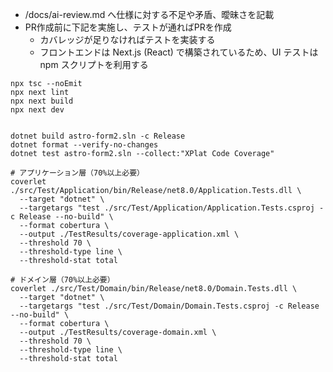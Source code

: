 - /docs/ai-review.md へ仕様に対する不足や矛盾、曖昧さを記載
- PR作成前に下記を実施し、テストが通ればPRを作成
  - カバレッジが足りなければテストを実装する
  - フロントエンドは Next.js (React) で構築されているため、UI テストは npm スクリプトを利用する
```
npx tsc --noEmit
npx next lint
npx next build
npx next dev


dotnet build astro-form2.sln -c Release
dotnet format --verify-no-changes
dotnet test astro-form2.sln --collect:"XPlat Code Coverage"

# アプリケーション層（70%以上必要）
coverlet ./src/Test/Application/bin/Release/net8.0/Application.Tests.dll \
  --target "dotnet" \
  --targetargs "test ./src/Test/Application/Application.Tests.csproj -c Release --no-build" \
  --format cobertura \
  --output ./TestResults/coverage-application.xml \
  --threshold 70 \
  --threshold-type line \
  --threshold-stat total

# ドメイン層（70%以上必要）
coverlet ./src/Test/Domain/bin/Release/net8.0/Domain.Tests.dll \
  --target "dotnet" \
  --targetargs "test ./src/Test/Domain/Domain.Tests.csproj -c Release --no-build" \
  --format cobertura \
  --output ./TestResults/coverage-domain.xml \
  --threshold 70 \
  --threshold-type line \
  --threshold-stat total

```
